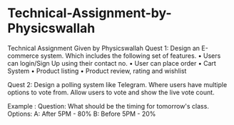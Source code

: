 # Technical-Assignment-by-Physicswallah
Technical Assignment Given by Physicswallah
Quest 1: Design an E-commerce system. Which includes the following set of features.
•	Users can login/Sign Up using their contact no.
•	User can place order
•	Cart System
•	Product listing
•	Product review, rating and wishlist


Quest 2: Design a polling system like Telegram. Where users have multiple options to vote from. Allow users to vote and show the live vote count. 

Example :
Question: What should be the timing for tomorrow's class.
Options: 
	A: After 5PM - 80%
	B: Before 5PM - 20%
